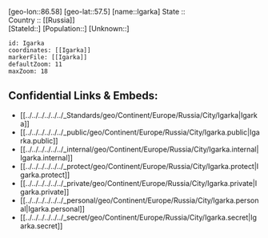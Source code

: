 ﻿---
location: [57.5,86.58] 
mapzoom: [7,12] 
mapmarker: city 
type: City
tags:
- geo/City


SpocWebEntityId: 31090
isDeleted: false
confidential: public

---
[geo-lon::86.58] 
[geo-lat::57.5] 
[name::Igarka] 
State ::  
Country :: [[Russia]]  
[StateId::] 
[Population::] 
[Unknown::] 


```leaflet
id: Igarka
coordinates: [[Igarka]] 
markerFile: [[Igarka]] 
defaultZoom: 11 
maxZoom: 18
```


## Confidential Links & Embeds: 
- [[../../../../../../_Standards/geo/Continent/Europe/Russia/City/Igarka|Igarka]] 
- [[../../../../../../_public/geo/Continent/Europe/Russia/City/Igarka.public|Igarka.public]] 
- [[../../../../../../_internal/geo/Continent/Europe/Russia/City/Igarka.internal|Igarka.internal]] 
- [[../../../../../../_protect/geo/Continent/Europe/Russia/City/Igarka.protect|Igarka.protect]] 
- [[../../../../../../_private/geo/Continent/Europe/Russia/City/Igarka.private|Igarka.private]] 
- [[../../../../../../_personal/geo/Continent/Europe/Russia/City/Igarka.personal|Igarka.personal]] 
- [[../../../../../../_secret/geo/Continent/Europe/Russia/City/Igarka.secret|Igarka.secret]] 
